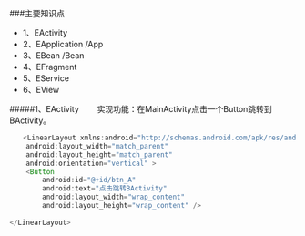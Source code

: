 
###主要知识点
* 1、EActivity
* 2、EApplication   /App
* 3、EBean    /Bean  
* 4、EFragment
* 5、EService
* 6、EView

#####1、EActivity
　　实现功能：在MainActivity点击一个Button跳转到BActivity。
```Java
　　<LinearLayout xmlns:android="http://schemas.android.com/apk/res/android"
    android:layout_width="match_parent"
    android:layout_height="match_parent"
    android:orientation="vertical" >
    <Button
        android:id="@+id/btn_A"
        android:text="点击跳转BActivity"
        android:layout_width="wrap_content"
        android:layout_height="wrap_content" />
 
</LinearLayout>
```

